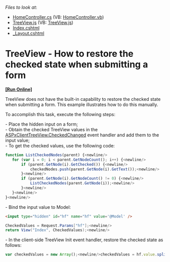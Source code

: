 <!-- default file list -->
*Files to look at*:

* [HomeController.cs](./CS/MvcApp_TreeView/Controllers/HomeController.cs) (VB: [HomeController.vb](./VB/MvcApp_TreeView/Controllers/HomeController.vb))
* [TreeView.js](./CS/MvcApp_TreeView/Scripts/TreeView.js) (VB: [TreeView.js](./VB/MvcApp_TreeView/Scripts/TreeView.js))
* [Index.cshtml](./CS/MvcApp_TreeView/Views/Home/Index.cshtml)
* [_Layout.cshtml](./CS/MvcApp_TreeView/Views/Shared/_Layout.cshtml)
<!-- default file list end -->
# TreeView - How to restore the checked state when submitting a form
<!-- run online -->
**[[Run Online]](https://codecentral.devexpress.com/e3561)**
<!-- run online end -->


<p>TreeView does not have the built-in capability to restore the checked state when submitting a form. This example illustrates how to do this manually.</p><p>To accomplish this task, execute the following steps:</p><p>- Place the hidden input on a form;<br />
- Obtain the checked TreeView values in the <a href="http://documentation.devexpress.com/#AspNet/DevExpressWebASPxTreeViewScriptsASPxClientTreeView_CheckedChangedtopic"><u>ASPxClientTreeView.CheckedChanged</u></a> event handler and add them to the input value;<br />
- To get the checked values, use the following code:</p>

```js
function ListCheckedNodes(parent) {<newline/>
   for (var i = 0; i < parent.GetNodeCount(); i++) {<newline/>
       if (parent.GetNode(i).GetChecked()) {<newline/>
           checkedNodes.push(parent.GetNode(i).GetText());<newline/>
       }<newline/>
       if (parent.GetNode(i).GetNodeCount() != 0) {<newline/>
           ListCheckedNodes(parent.GetNode(i));<newline/>
       }<newline/>
   }<newline/>
}<newline/>

```

<p>- Bind the input value to Model:</p>

```aspx
<input type="hidden" id="hf" name="hf" value='@Model' />
```

<p> </p>

```cs
CheckedValues = Request.Params["hf"];<newline/>
return View("Index", CheckedValues);<newline/>

```

<p>- In the client-side TreeView Init event handler, restore the checked state as follows:</p>

```js
var checkedValues = new Array();<newline/>checkedValues = hf.value.split(";");<newline/>for (x in checkedValues) {<newline/>    var node = s.GetNodeByText(checkedValues[x]);<newline/>    node.SetChecked(true);<newline/>}<newline/>
```

<p> </p>

<br/>


